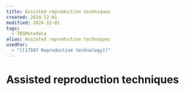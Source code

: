 ```yaml
---
title: Assisted reproduction techniques
created: 2024-12-01
modified: 2024-12-01
tags:
  - TBSMetadata
alias: Assisted reproduction techniques
usedFor:
  - "[[17597 Reproductive technology]]"
---
```

# Assisted reproduction techniques
